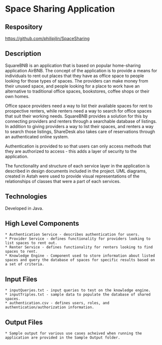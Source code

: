 # Space Sharing Application


## Respository
<https://github.com/philipjlin/SpaceSharing>


## Description
SquareBNB is an application that is based on popular home-sharing application AirBNB. The concept of the application is to provide a means for individuals to rent out places that they have as office space to people looking for those types of spaces. The providers can make money from their unused space, and people looking for a place to work have an alternative to traditional office spaces, bookstores, coffee shops or their own homes.

Office space providers need a way to list their available spaces for rent to prospective renters, while renters need a way to search for office spaces that suit their working needs. SquareBNB provides a solution for this by connecting providers and renters through a searchable database of listings. In addition to giving providers a way to list their spaces, and renters a way to search those listings, ShareDesk also takes care of reservations through an authenticated online system.

Authentication is provided to so that users can only access methods that they are authorized to access - this adds a layer of security to the application.

The functionality and structure of each service layer in the application is described in design documents included in the project. UML diagrams, created in Astah were used to provide visual representations of the relationships of classes that were a part of each services.


## Technologies
Developed in Java.


## High Level Components
    * Authentication Service - describes authentication for users.
    * Provider Service - defines functionality for providers looking to list spaces to rent out.
    * Renter Service - defines functionality for renters looking to find spaces to rent.
    * Knowledge Engine - Component used to store information about listed spaces and query the database of spaces for specific results based on a set of criteria.


## Input Files
    * inputQueries.txt - input queries to test on the knowledge engine.
    * inputTriples.txt - sample data to populate the database of shared spaces.
    * authentication.csv - defines users, roles, and authentication/authorization information.


## Output Files
    * Sample output for various use cases acheived when running the application are provided in the Sample Output folder.
